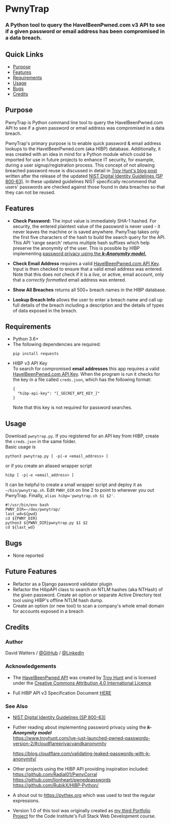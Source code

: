 # PwnyTrap

### A Python tool to query the HaveIBeenPwned.com v3 API to see if a given password or email address has been compromised in a data breach.  

<!-- <h2 align="center"><img src="readme-docs/pwnytrap-v1.0-main-screen.png"></h2> -->

## Quick Links  
* [Purpose](#purpose)
* [Features](#features)
* [Requirements](#requirements)
* [Usage](#usage)
* [Bugs](#bugs)
* [Credits](#credits)

## Purpose      
PwnyTrap is Python command line tool to query the HaveIBeenPwned.com API to see if a given password or email address was compromised in a data breach.

PwnyTrap's primary purpose is to enable quick password & email address lookups to the HaveIBeenPwned.com (aka HIBP) database. Additionally, it was created with an idea in mind for a Python module which could be imported for use in future projects to enhance IT security, for example, during a user signup/registration process.  This concept of not allowing breached password reuse is discussed in detail in [Troy Hunt's blog post](https://www.troyhunt.com/introducing-306-million-freely-downloadable-pwned-passwords/) written after the release of the updated [NIST Digital Identity Guidelines (SP 800-63)](https://www.nist.gov/special-publication-800-63). In these updated guidelines NIST specifically recommend that users' passwords are checked against those found in data breaches so that they can not be reused.


## Features    

- **Check Password:** The input value is immediately SHA-1 hashed. For security, the entered plaintext value of the password is never used - it never leaves the machine or is saved anywhere.  PwnyTrap takes only the first five characters of the hash to build the search query for the API. This API 'range search' returns multiple hash suffixes which help preserve the anonymity of the user. This is possible by HIBP implementing [password privacy using the **_k-Anonymity model_.**](https://www.troyhunt.com/ive-just-launched-pwned-passwords-version-2/#cloudflareprivacyandkanonymity)  
     

- **Check Email Address** requires a valid [HaveIBeenPwned.com API Key](https://haveibeenpwned.com/API/Key). Input is then checked to ensure that a valid email address was entered.  Note that this does _not_ check if it is a _live_, or active, email account, only that a _correctly formatted_ email address was entered.

- **Show All Breaches** returns all 500+ breach names in the HIBP database.

- **Lookup Breach Info** allows the user to enter a breach name and call up full details of the breach including a description and the details of types of data exposed in the breach.


## Requirements 
- Python 3.6+  
- The following dependencies are required:
    ```
    pip install requests
    ```
- HIBP v3 API Key  
    To search for compromised **email addresses** this app requires a valid [HaveIBeenPwned.com API Key](https://haveibeenpwned.com/API/Key).  When the program is run it checks for the key in a file called `creds.json`, which has the following format:
    ```
    {
      "hibp-api-key": "[_SECRET_API_KEY_]"
    }
    ```
    Note that this key is not required for password searches.  


## Usage
Download `pwnytrap.py`.  If you registered for an API key from HIBP, create the `creds.json` in the same folder.  
Basic usage is 
```
python3 pwnytrap.py [ -p|-e <email_address> ]
```

or if you create an aliased wrapper script 
```
hibp [ -p|-e <email_address> ]
```
It can be helpful to create a small wrapper script and deploy it as `~/bin/pwnytrap.sh`. Edit `PWNY_DIR` on line 2 to point to wherever you out PwnyTrap. Finally, `alias hibp='pwnytrap.sh $1 $2'`.
```
#!/usr/bin/env bash
PWNY_DIR=~/dev/pwnytrap/
last_wd=${pwd}
cd ${PWNY_DIR}
python3 ${PWNY_DIR}pwnytrap.py $1 $2
cd ${last_wd}
```


## Bugs  
- None reported

## Future Features
-   Refactor as a Django password validator plugin
-   Refactor the HibpAPI class to search on NTLM hashes (aka NTHash) of the given password.  Create an option or separate Active Directory test tool using HIBP's offline NTLM hash dump.
-   Create an option (or new tool) to scan a company's whole email domain for accounts exposed in a breach 


## Credits 

### Author
David Watters / [@GitHub](https://github.com/davewatters) / [@LinkedIn]()

### Acknowledgements
-   The [HaveIBeenPwned API](https://haveibeenpwned.com/API/v3) was created by [Troy Hunt](https:/troyhunt.com) and is licensed under the [Creative Commons Attribution 4.0 International Licence](https://creativecommons.org/licenses/by/4.0/)

-   Full HIBP API v3 Specification Document [HERE](https://haveibeenpwned.com/API/v3)
### See Also

-   [NIST Digital Identity Guidelines (SP 800-63)](https://www.nist.gov/special-publication-800-63)
-   Futher reading about implementing password privacy using the **_k-Anonymity model_**  
    https://www.troyhunt.com/ive-just-launched-pwned-passwords-version-2/#cloudflareprivacyandkanonymity 

    https://blog.cloudflare.com/validating-leaked-passwords-with-k-anonymity/
-   Other projects using the HIBP API providing inspiration included:  
    https://github.com/Radial01/PwnyCorral  
    https://github.com/lionheart/pwnedpasswords    
    https://github.com/RubikX/HIBP-Python/  
-   A shout out to https://pythex.org which was used to test the regular expressions. 

- Version 1.0 of this tool was originally created as [my third Portfolio Project](https://github.com/davewatters/pwnytrap-ci-pp3) for the Code Institute's Full Stack Web Development course.
